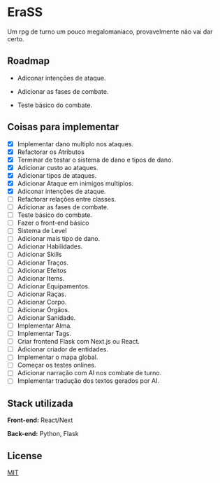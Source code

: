 # EraSS

Um rpg de turno um pouco megalomaniaco, provavelmente não vai dar certo.

## Roadmap

- Adiconar intenções de ataque.

- Adicionar as fases de combate.

- Teste básico do combate.

## Coisas para implementar
- [x] Implementar dano multiplo nos ataques.
- [x] Refactorar os Atributos
- [x] Terminar de testar o sistema de dano e tipos de dano.
- [x] Adicionar custo ao ataques.
- [x] Adicionar tipos de ataques.
- [x] Adicionar Ataque em inimigos multiplos.
- [x] Adiconar intenções de ataque.
- [ ] Refactorar relações entre classes.
- [ ] Adicionar as fases de combate.
- [ ] Teste básico do combate.
- [ ] Fazer o front-end básico
- [ ] Sistema de Level
- [ ] Adicionar mais tipo de dano.
- [ ] Adicionar Habilidades.
- [ ] Adicionar Skills
- [ ] Adicionar Traços.
- [ ] Adicionar Efeitos
- [ ] Adicionar Items.
- [ ] Adicionar Equipamentos.
- [ ] Adicionar Raças.
- [ ] Adicionar Corpo.
- [ ] Adicionar Órgãos.
- [ ] Adicionar Sanidade.
- [ ] Implementar Alma.
- [ ] Implementar Tags.
- [ ] Criar frontend Flask com Next.js ou React.
- [ ] Adicionar criador de entidades.
- [ ] Implementar o mapa global.
- [ ] Começar os testes onlines.
- [ ] Adicionar narração com AI nos combate de turno.
- [ ] Implementar tradução dos textos gerados por AI.

## Stack utilizada

**Front-end:** React/Next

**Back-end:** Python, Flask


## License

[MIT](https://choosealicense.com/licenses/mit/)
